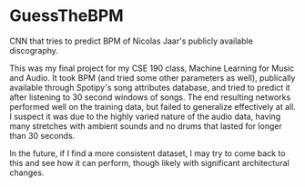 # GuessTheBPM

CNN that tries to predict BPM of Nicolas Jaar's publicly available discography.

This was my final project for my CSE 190 class, Machine Learning for Music and Audio.  It took BPM (and tried some other parameters as well), publically available through Spotipy's song attributes database, and tried to predict it after listening to 30 second windows of songs.  The end resulting networks performed well on the training data, but failed to generalize effectively at all.  I suspect it was due to the highly varied nature of the audio data, having many stretches with ambient sounds and no drums that lasted for longer than 30 seconds.

In the future, if I find a more consistent dataset, I may try to come back to this and see how it can perform, though likely with significant architectural changes.

